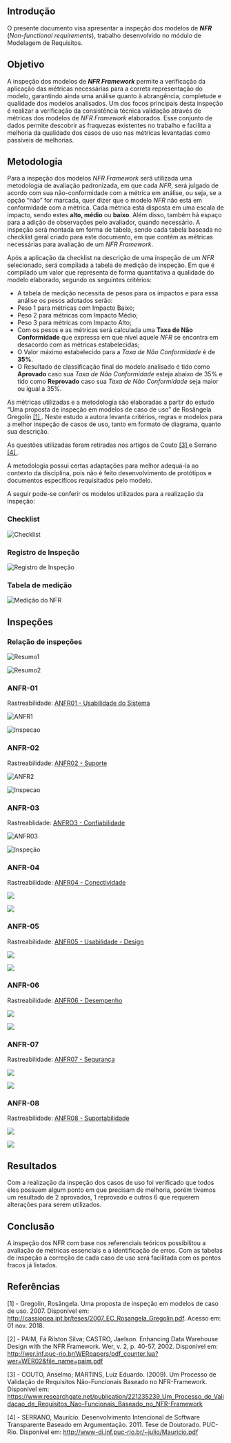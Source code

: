 ## Introdução

O presente documento visa apresentar a inspeção dos modelos de ***NFR*** (*Non-functional requirements*), trabalho desenvolvido no módulo de Modelagem de Requisitos.

## Objetivo

A inspeção dos modelos de ***NFR Framework*** permite a verificação da aplicação das métricas necessárias para a correta representação do modelo, garantindo ainda uma análise quanto à abrangência, completude e qualidade dos modelos analisados. Um dos focos principais desta inspeção é realizar a verificação da consistência técnica validação através de métricas dos modelos de *NFR Framework* elaborados. Esse conjunto de dados permite descobrir as fraquezas existentes no trabalho e facilita a melhoria da qualidade dos casos de uso nas métricas levantadas como passíveis de melhorias.

## Metodologia

Para a inspeção dos modelos *NFR Framework* será utilizada uma metodologia de avaliação padronizada, em que cada *NFR*, será julgado de acordo com sua não-conformidade com a métrica em análise, ou seja, se a opção “não” for marcada, quer dizer que o modelo *NFR* não está em conformidade com a métrica. Cada métrica está disposta em uma escala de impacto, sendo estes **alto, médio** ou **baixo**. Além disso, também há espaço para a adição de observações pelo avaliador, quando necessário. A inspeção será montada em forma de tabela, sendo cada tabela baseada no checklist geral criado para este documento, em que contém as métricas necessárias para avaliação de um *NFR Framework*.

Após a aplicação da checklist na descrição de uma inspeção de um *NFR* selecionado, será compilada a tabela de medição de inspeção. Em que é compilado um valor que representa de forma quantitativa a qualidade do modelo elaborado, segundo os seguintes critérios:
* A tabela de medição necessita de pesos para os impactos e para essa análise os pesos adotados serão:
 * Peso 1 para métricas com Impacto Baixo;
 * Peso 2 para métricas com Impacto Médio;
 * Peso 3 para métricas com Impacto Alto;
* Com os pesos e as métricas será calculada uma **Taxa de Não Conformidade** que expressa em que nível aquele *NFR* se encontra em desacordo com as métricas estabelecidas;
* O Valor máximo estabelecido para a *Taxa de Não Conformidade* é de **35%**.
* O Resultado de classificação final do modelo analisado é tido como **Aprovado** caso sua *Taxa de Não Conformidade* esteja abaixo de 35% e tido como **Reprovado** caso sua *Taxa de Não Conformidade* seja maior ou igual a 35%.

As métricas utilizadas e a metodologia são elaboradas a partir do estudo “Uma proposta de inspeção em modelos de caso de uso” de Rosângela Gregolin [ [1] ](#referencias). Neste estudo a autora levanta critérios, regras e modelos para a melhor inspeção de casos de uso, tanto em formato de diagrama, quanto sua descrição.

As questões utilizadas foram retiradas nos artigos de Couto  [ [3] ](#referencias) e Serrano [ [4] ](#referencias).

A metodologia possui certas adaptações para melhor adequá-la ao contexto da disciplina, pois não é feito desenvolvimento de protótipos e documentos específicos requisitados pelo modelo.

A seguir pode-se conferir os modelos utilizados para a realização da inspeção:

### Checklist

![Checklist](img/inspecao_NFR/NFR_checklist.png)

### Registro de Inspeção

![Registro de Inspeção](img/inspecao_NFR/NFR_inspecao.png)

### Tabela de medição

![Medição do NFR](img/inspecao_NFR/NFR_medicao.png)

## Inspeções

### Relação de inspeções

![Resumo1](img/inspecao_NFR/relacao1.png)

![Resumo2](img/inspecao_NFR/relacao2.png)

### ANFR-01

Rastreabilidade: [ANFR01 - Usabilidade do Sistema](nfr.md#usabilidade)

![ANFR1](img/inspecao_NFR/Inspecao_ANFR1.1.png)

![Inspecao](img/inspecao_NFR/Inspecao_ANFR1.2.png)

### ANFR-02

Rastreabilidade: [ANFR02 - Suporte](nfr.md#suporte)

![ANFR2](img/inspecao_NFR/Inspecao_ANFR2.1.png)

![Inspecao](img/inspecao_NFR/Inspecao_ANFR2.2.png)

### ANFR-03

Rastreablidade: [ANFRO3 - Confiabilidade](nfr.md#confiabilidade)

![ANFR03](img/inspecao_NFR/Inspecao_NFR3.1.png)

![Inspeção](img/inspecao_NFR/Inspecao_NFR3.2.png)

### ANFR-04

Rastreabilidade: [ANFR04 - Conectividade](nfr.md#conectividade)

![](img/inspecao_NFR/Inspecao_NFR4.1.png)

![](img/inspecao_NFR/Inspecao_NFR4.2.png)

### ANFR-05

Rastreabilidade: [ANFR05 - Usabilidade - Design](nfr.md#usabilidade-design)

![](img/inspecao_NFR/Inspecao_NFR5.1.png)

![](img/inspecao_NFR/Inspecao_NFR5.2.png)

### ANFR-06

Rastreabilidade: [ANFR06 - Desempenho](nfr.md#desempenho)

![](img/inspecao_NFR/Inspecao_NFR6.1.png)

![](img/inspecao_NFR/Inspecao_NFR6.2.png)

### ANFR-07

Rastreabilidade: [ANFR07 - Segurança](nfr.md#seguranca)

![](img/inspecao_NFR/Inspecao_NFR7.1.png)

![](img/inspecao_NFR/Inspecao_NFR7.2.png)

### ANFR-08

Rastreabilidade: [ANFR08 - Suportabilidade](nfr.md#suportabilidade)

![](img/inspecao_NFR/Inspecao_NFR8.1.png)

![](img/inspecao_NFR/Inspecao_NFR8.2.png)

## Resultados

Com a realização da inspeção dos casos de uso foi verificado que todos eles possuem algum ponto em que precisam de melhoria, porém tivemos um resultado de 2 aprovados, 1 reprovado e outros 6 que requerem alterações para serem utilizados.

## Conclusão

A inspeção dos NFR com base nos referenciais teóricos possibilitou a avaliação de métricas essenciais e a identificação de erros. Com as tabelas de inspeção a correção de cada caso de uso será facilitada com os pontos fracos já listados.

## Referências

[1] - Gregolin, Rosângela. Uma proposta de inspeção em modelos de caso de uso. 2007. Disponível em: <http://cassiopea.ipt.br/teses/2007_EC_Rosangela_Gregolin.pdf>. Acesso em: 01 nov. 2018.

[2] - PAIM, Fá Rilston Silva; CASTRO, Jaelson. Enhancing Data Warehouse Design with the NFR Framework. Wer, v. 2, p. 40-57, 2002. Disponível em: http://wer.inf.puc-rio.br/WERpapers/pdf_counter.lua?wer=WER02&file_name=paim.pdf

[3] - COUTO, Anselmo; MARTINS, Luiz Eduardo. (2009). Um Processo de Validação de Requisitos Não-Funcionais Baseado no NFR-Framework. Disponível em: https://www.researchgate.net/publication/221235239_Um_Processo_de_Validacao_de_Requisitos_Nao-Funcionais_Baseado_no_NFR-Framework  

[4] - SERRANO, Maurício. Desenvolvimento Intencional de Software Transparente Baseado em Argumentação. 2011. Tese de Doutorado. PUC-Rio. Disponível em: http://www-di.inf.puc-rio.br/~julio/Mauricio.pdf
